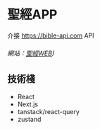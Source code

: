 # 聖經APP

介接 https://bible-api.com API

###### 網站：[聖經WEB](bible-app-jade.vercel.app/))

## 技術棧

- React
- Next.js
- tanstack/react-query
- zustand
